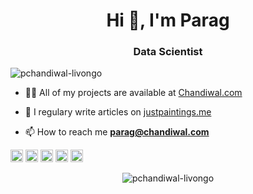 <h1 align="center">Hi 👋, I'm Parag</h1>
<h3 align="center">Data Scientist</h3>

<p align="left"> <img src="https://komarev.com/ghpvc/?username=pchandiwal-livongo" alt="pchandiwal-livongo" /> </p>

- 👨‍💻 All of my projects are available at [Chandiwal.com](Chandiwal.com)

- 📝 I regulary write articles on [justpaintings.me](justpaintings.me)

- 📫 How to reach me **parag@chandiwal.com**

<p align="left">
	<img src="https://devicons.github.io/devicon/devicon.git/icons/amazonwebservices/amazonwebservices-original-wordmark.svg" alt="aws" width="20" height="20"/> 
	<img src="https://devicons.github.io/devicon/devicon.git/icons/docker/docker-original-wordmark.svg" alt="docker" width="20" height="20"/> 
	<img src="https://devicons.github.io/devicon/devicon.git/icons/scala/scala-original-wordmark.svg" alt="scala" width="20" height="20"/> 
	<img src="https://devicons.github.io/devicon/devicon.git/icons/python/python-original-wordmark.svg" alt="python" width="20" height="20"/> 
	<img src="https://devicons.github.io/devicon/devicon.git/icons/linux/linux-original.svg" alt="linux" width="20" height="20"/></p>
	<p align="center"> <img src="https://github-readme-stats.vercel.app/api?username=pchandiwal-livongo&show_icons=true" alt="pchandiwal-livongo" count_private=TRUE /> </p>



